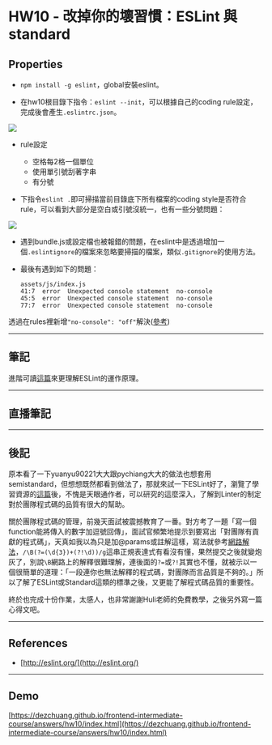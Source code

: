 
# HW10 - 改掉你的壞習慣：ESLint 與 standard

## Properties
* `npm install -g eslint`，global安裝eslint。

* 在hw10根目錄下指令：`eslint --init`，可以根據自己的coding rule設定，完成後會產生`.eslintrc.json`。
<img class="center" src="http://i.imgur.com/lWgDkKh.png">

* rule設定
	* 空格每2格一個單位
	* 使用單引號刮著字串
	* 有分號

* 下指令`eslint .`即可掃描當前目錄底下所有檔案的coding style是否符合rule，可以看到大部分是空白或引號沒統一，也有一些分號問題：
<img class="center" src="http://i.imgur.com/4Ya7cum.png">

* 遇到bundle.js或設定檔也被報錯的問題，在eslint中是透過增加一個`.eslintignore`的檔案來忽略要掃描的檔案，類似`.gitignore`的使用方法。

* 最後有遇到如下的問題：

	```
	assets/js/index.js
	41:7  error  Unexpected console statement  no-console
	45:5  error  Unexpected console statement  no-console
	77:7  error  Unexpected console statement  no-console
	```
透過在rules裡新增`"no-console": "off"`解決([參考](https://stackoverflow.com/questions/34215526/eslint-how-to-disable-unexpected-console-statement-in-node-js))


---

## 筆記
進階可讀[這篇](https://denny.qollie.com/2016/07/11/eslint-fxcking-setup/)來更理解ESLint的運作原理。

---

## 直播筆記


---

## 後記
原本看了一下yuanyu90221大大跟pychiang大大的做法也想套用semistandard，但想想既然都看到做法了，那就來試一下ESLint好了，瀏覽了學習資源的[這篇](https://denny.qollie.com/2016/07/11/eslint-fxcking-setup/)後，不愧是天眼通作者，可以研究的這麼深入，了解到Linter的制定對於團隊程式碼的品質有很大的幫助。

關於團隊程式碼的管理，前幾天面試被震撼教育了一番。對方考了一題「寫一個function能將傳入的數字加逗號回傳」，面試官頻繁地提示到要寫出「對團隊有貢獻的程式碼」，天真如我以為只是加@params或註解這樣，寫法就參考[網路解法](https://stackoverflow.com/questions/2901102/how-to-print-a-number-with-commas-as-thousands-separators-in-javascript)，`/\B(?=(\d{3})+(?!\d))/g`這串正規表達式有看沒有懂，果然提交之後就變炮灰了，別說`\B`網路上的解釋很難理解，連後面的`?=`或`?!`其實也不懂，就被示以一個很簡單的道理：「一段連你也無法解釋的程式碼，對團隊而言品質是不夠的。」所以了解了ESLint或Standard這類的標準之後，又更能了解程式碼品質的重要性。

終於也完成十份作業，太感人，也非常謝謝Huli老師的免費教學，之後另外寫一篇心得文吧。

---

## References
* [http://eslint.org/](http://eslint.org/)

---

## Demo
[https://dezchuang.github.io/frontend-intermediate-course/answers/hw10/index.html](https://dezchuang.github.io/frontend-intermediate-course/answers/hw10/index.html)
